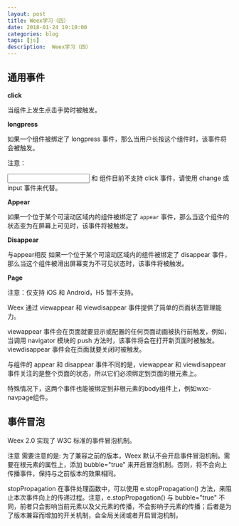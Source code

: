 ```yaml
---
layout: post
title: Weex学习（四）
date: 2018-01-24 19:10:00
categories: blog
tags: [js]
description:  Weex学习（四）
---
```


## 通用事件

**click**

当组件上发生点击手势时被触发。

**longpress**

如果一个组件被绑定了 longpress 事件，那么当用户长按这个组件时，该事件将会被触发。

注意：

<input> 和 <switch> 组件目前不支持 click 事件，请使用 change 或 input 事件来代替。

**Appear** 

如果一个位于某个可滚动区域内的组件被绑定了 `appear` 事件，那么当这个组件的状态变为在屏幕上可见时，该事件将被触发。

**Disappear** 

与appear相反
如果一个位于某个可滚动区域内的组件被绑定了 disappear 事件，那么当这个组件被滑出屏幕变为不可见状态时，该事件将被触发。

**Page** 

注意：仅支持 iOS 和 Android，H5 暂不支持。

Weex 通过 viewappear 和 viewdisappear 事件提供了简单的页面状态管理能力。

viewappear 事件会在页面就要显示或配置的任何页面动画被执行前触发，例如，当调用 navigator 模块的 push 方法时，该事件将会在打开新页面时被触发。viewdisappear 事件会在页面就要关闭时被触发。

与组件的 appear 和 disappear 事件不同的是，viewappear 和 viewdisappear 事件关注的是整个页面的状态，所以它们必须绑定到页面的根元素上。

特殊情况下，这两个事件也能被绑定到非根元素的body组件上，例如wxc-navpage组件。

## 事件冒泡

Weex 2.0 实现了 W3C 标准的事件冒泡机制。

注意
需要注意的是: 为了兼容之前的版本，Weex 默认不会开启事件冒泡机制。需要在根元素的属性上，添加 bubble="true" 来开启冒泡机制。否则，将不会向上传播事件，保持与之前版本的效果相同。

stopPropagation
在事件处理函数中，可以使用 e.stopPropagation() 方法，来阻止本次事件向上的传递过程。注意，e.stopPropagation() 与 bubble="true" 不同，前者只会影响当前元素以及父元素的传播，不会影响子元素的传播；后者是为了版本兼容而增加的开关机制，会全局关闭或者开启冒泡机制，